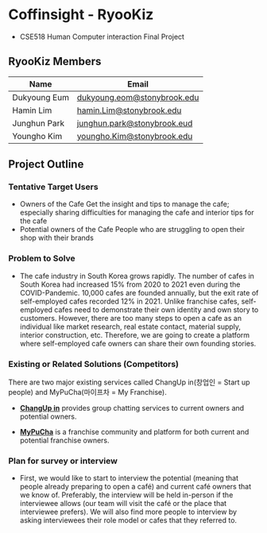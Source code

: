 # Coffinsight - RyooKiz
* CSE518 Human Computer interaction Final Project
## RyooKiz Members
Name | Email
---|---|
Dukyoung Eum  |  dukyoung.eom@stonybrook.edu
Hamin Lim     |  hamin.Lim@stonybrook.edu
Junghun Park  |  junghun.park@stonybrook.eud
Youngho Kim   |  youngho.Kim@stonybrook.edu

## Project Outline

### Tentative Target Users
- Owners of the Cafe
Get the insight and tips to manage the cafe; especially sharing difficulties for managing the cafe and interior tips for the cafe
- Potential owners of the Cafe
People who are struggling to open their shop with their brands

### Problem to Solve
- The cafe industry in South Korea grows rapidly. The number of cafes in South Korea had increased 15% from 2020 to 2021 even during the COVID-Pandemic. 10,000 cafes are founded annually, but the exit rate of self-employed cafes recorded 12% in 2021. Unlike franchise cafes, self-employed cafes need to demonstrate their own identity and own story to customers. However, there are too many steps to open a cafe as an individual like market research, real estate contact, material supply, interior construction, etc. Therefore, we are going to create a platform where self-employed cafe owners can share their own founding stories. 

### Existing or Related Solutions (Competitors)
There are two major existing services called ChangUp in(창업인 = Start up people) and MyPuCha(마이프차 = My Franchise).

* [**ChangUp in**](https://changupin.kr/) provides group chatting services to current owners and potential owners. 

* [**MyPuCha**](https://myfranchise.kr/) is a  franchise community and platform for both current and potential franchise owners.

### Plan for survey or interview
- First, we would like to start to interview the potential (meaning that people already preparing to open a café) and current café owners that we know of. Preferably, the interview will be held in-person if the interviewee allows (our team will visit the café or the place that interviewee prefers). We will also find more people to interview by asking interviewees their role model or cafes that they referred to.
